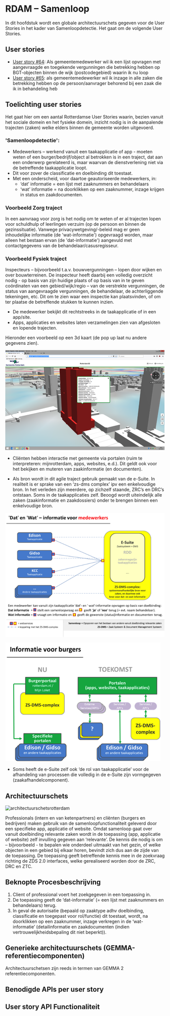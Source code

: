 # RDAM – Samenloop

In dit hoofdstuk wordt een globale architectuurschets gegeven voor de User Stories in het kader van Samenloopdetectie. Het gaat om de volgende User Stories.

## User stories

* [User story #64](https://github.com/VNG-Realisatie/gemma-zaken/issues/64): Als gemeentemedewerker wil ik een lijst opvragen met aangevraagde en toegekende vergunningen die betrekking hebben op BGT-objecten binnen de wijk (postcodegebied) waarin ik nu loop
* [User story #65](https://github.com/VNG-Realisatie/gemma-zaken/issues/65): als gemeentemedewerker wil ik inzage in alle zaken die betrekking hebben op de persoon/aanvrager behorend bij een zaak die ik in behandeling heb

## Toelichting user stories

Het gaat hier om een aantal Rotterdamse User Stories waarin, bezien vanuit het sociale domein en het fysieke domein, inzicht nodig is in de aanpalende trajecten (zaken) welke elders binnen de gemeente worden uitgevoerd.

### 'Samenloopdetectie':

* Medewerkers – werkend vanuit een taakapplicatie of app - moeten weten of een burger/bedrijf/object al betrokken is in een traject, dat aan een onderwerp gerelateerd is, maar waarvan de dienstverlening niet via de betreffende taakapplicatie loopt.
* Dit voor zover de classificatie en doelbinding dit toestaat.
* Met een onderscheid, voor daartoe geautoriseerde medewerkers, in:
    * ‘dat’ informatie = een lijst met zaaknummers en behandelaars
    * ‘wat’ informatie = na doorklikken op een zaaknummer, inzage krijgen in status en zaakdocumenten.  

### Voorbeeld Zorg traject

In een aanvraag voor zorg is het nodig om te weten of er al trajecten lopen voor schuldhulp of leerlingen verzuim (op de persoon en binnen de gezinssituatie). Vanwege privacywetgeving/-beleid mag er geen inhoudelijke informatie (de 'wat-informatie') opgevraagd worden, maar alleen het bestaan ervan (de 'dat-informatie') aangevuld met contactgegevens van de behandelaar/casusregisseur.

### Voorbeeld Fysiek traject

Inspecteurs – bijvoorbeeld t.a.v. bouwvergunningen – lopen door wijken en over bouwterreinen. De inspecteur heeft daarbij een volledig overzicht nodig - op basis van zijn huidige plaats of op basis van in te geven coördinaten van een gebied/wijk/regio – van de verstrekte vergunningen, de status van aangevraagde vergunningen, de behandelaar, de achterliggende tekeningen, etc. Dit om te zien waar een inspectie kan plaatsvinden, of om ter plaatse de betreffende stukken te kunnen inzien.

* De medewerker bekijkt dit rechtstreeks in de taakapplicatie of in een app/site.
* Apps, applicaties en websites laten verzamelingen zien van afgesloten en lopende trajecten.

Hieronder een voorbeeld op een 3d kaart (de pop up laat nu andere gegevens zien).

![3drotterdam.png](./bestanden/rotterdam/3drotterdam.png?raw=true)

* Cliënten hebben interactie met gemeente via portalen (ruim te interpreteren: mijnrotterdam, apps, websites, e.d.). Dit geldt ook voor het bekijken en muteren van zaakinformatie (en documenten).

* Als bron wordt in dit agile traject gebruik gemaakt van de e-Suite.
In realiteit is er sprake van een ‘zs-dms complex’ ipv een enkelvoudige bron. In het verleden zijn meerdere, op zichzelf staande, ZRC’s en DRC’s ontstaan. Soms in de taakapplicaties zelf. Beoogd wordt uiteindelijk alle zaken (zaakinformatie en zaakdossiers) onder te brengen binnen een enkelvoudige bron.

![datenwat](./bestanden/rotterdam/datenwat.png?raw=true)

![informatieburgers](./bestanden/rotterdam/informatieburgers.png?raw=true)

* Soms heeft de e-Suite zelf ook ‘de rol van taakapplicatie’ voor de afhandeling van processen die volledig in de e-Suite zijn vormgegeven (zaakafhandelcomponent).

## Architectuurschets

![architectuurschetsrotterdam](/bestanden/rotterdam/architectuurschetsrotterdam.png?raw=true)

Professionals (intern en van ketenpartners) en cliënten (burgers en bedrijven) maken gebruik van de samenloopfunctionaliteit geleverd door een specifieke app, applicatie of website. Omdat samenloop gaat over vanuit doelbinding relevante zaken wordt in de toepassing (app, applicatie of website) zelf invulling gegeven aan ‘relevante’. De kennis die nodig is om – bijvoorbeeld - te bepalen wie onderdeel uitmaakt van het gezin, of welke objecten in een gebied bij elkaar horen, bevindt zich dus aan de zijde van de toepassing. De toepassing geeft betreffende kennis mee in de zoekvraag richting de ZDS 2.0 interfaces, welke gerealiseerd worden door de ZRC, DRC en ZTC.

## Beknopte Procesbeschrijving

1.	Client of professional voert het zoekgegeven in een toepassing in.
2.	De toepassing geeft de ‘dat-informatie’ (= een lijst met zaaknummers en behandelaars) terug.
3.	In geval de autorisatie (bepaald op zaaktype adhv doelbinding, classificatie en toegepast voor rol/functie) dit toestaat, wordt, na doorklikken op een zaaknummer, inzage verkregen in de ‘wat-informatie’ (detailinformatie en zaakdocumenten (indien vertrouwelijkheidsbepaling dit niet beperkt)).

## Generieke architectuurschets (GEMMA-referentiecomponenten)

Architectuurschetsen zijn reeds in termen van GEMMA 2 referentiecomponenten.

## Benodigde APIs per user story

## User story	API	Functionaliteit
